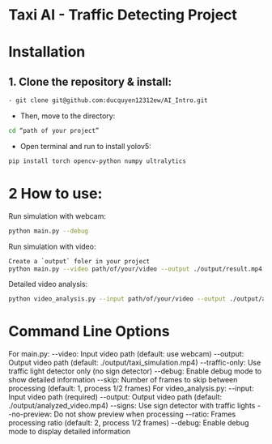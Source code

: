 # Taxi AI - Traffic Detecting Project
# Installation
## 1. Clone the repository & install:
```bash
- git clone git@github.com:ducquyen12312ew/AI_Intro.git
```
- Then, move to the directory:
```bash
cd “path of your project”
```
- Open terminal and run to install yolov5:
```bash
pip install torch opencv-python numpy ultralytics
```
# 2 How to use: 
Run simulation with webcam:
```bash
python main.py --debug
```
Run simulation with video:
```bash
Create a `output` foler in your project
python main.py --video path/of/your/video --output ./output/result.mp4 --debug
```
Detailed video analysis:
```bash
python video_analysis.py --input path/of/your/video --output ./output/analysis.mp4 --signs --debug
```

# Command Line Options
For main.py:
--video: Input video path (default: use webcam)
--output: Output video path (default: ./output/taxi_simulation.mp4)
--traffic-only: Use traffic light detector only (no sign detector)
--debug: Enable debug mode to show detailed information
--skip: Number of frames to skip between processing (default: 1, process 1/2 frames)
For video_analysis.py:
--input: Input video path (required)
--output: Output video path (default: ./output/analyzed_video.mp4)
--signs: Use sign detector with traffic lights
--no-preview: Do not show preview when processing
--ratio: Frames processing ratio (default: 2, process 1/2 frames)
--debug: Enable debug mode to display detailed information

